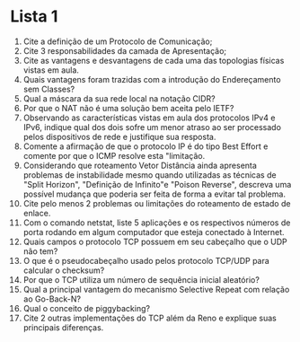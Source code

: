 # Lista 1

1. Cite a definição de um Protocolo de Comunicação;
2. Cite 3 responsabilidades da camada de Apresentação;
3. Cite as vantagens e desvantagens de cada uma das topologias físicas vistas em aula.
4. Quais vantagens foram trazidas com a introdução do Endereçamento sem Classes?
5. Qual a máscara da sua rede local na notação CIDR?
6. Por que o NAT não é uma solução bem aceita pelo IETF?
7. Observando as características vistas em aula dos protocolos IPv4 e IPv6, indique qual dos dois sofre um menor atraso ao ser processado pelos dispositivos de rede e justifique sua resposta.
8. Comente a afirmação de que o protocolo IP é do tipo Best Effort e comente por que o ICMP resolve esta "limitação.
9. Considerando que roteamento Vetor Distância ainda apresenta problemas de instabilidade mesmo quando utilizadas as técnicas de "Split Horizon", "Definição de Infinito"e "Poison Reverse", descreva uma possível mudança que poderia ser feita de forma a evitar tal problema.
10. Cite pelo menos 2 problemas ou limitações do roteamento de estado de enlace.
11. Com o comando netstat, liste 5 aplicações e os respectivos números de porta rodando em algum computador que esteja conectado à Internet.
12. Quais campos o protocolo TCP possuem em seu cabeçalho que o UDP não tem?
13. O que é o pseudocabeçalho usado pelos protocolo TCP/UDP para calcular o checksum?
14. Por que o TCP utiliza um número de sequência inicial aleatório?
15. Qual a principal vantagem do mecanismo Selective Repeat com relação ao Go-Back-N?
16. Qual o conceito de piggybacking?
17. Cite 2 outras implementações do TCP além da Reno e explique suas principais diferenças.

